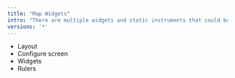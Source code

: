 ```yaml
---
title: "Map Widgets"
intro: "There are multiple widgets and static instruments that could be overlaid & interacted with the map"
versions: '*'
---
```


- Layout
- Configure screen
- Widgets
- Rulers

